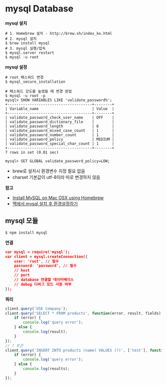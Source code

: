 # mysql Database

**mysql 설치**

```shell
# 1. Homebrew 설치 - http://brew.sh/index_ko.html
# 2. mysql 설치
$ brew install mysql
# 3. mysql 실행/접속
$ mysql.server restart
$ mysql -u root
```



**mysql 설정**

```shell
# root 패스워드 변경
$ mysql_secure_installation

# 패스워드 강도를 높였을 때 변경 방법
$ mysql -u root -p
mysql> SHOW VARIABLES LIKE 'validate_password%';
+--------------------------------------+--------+
| Variable_name                        | Value  |
+--------------------------------------+--------+
| validate_password_check_user_name    | OFF    |
| validate_password_dictionary_file    |        |
| validate_password_length             | 8      |
| validate_password_mixed_case_count   | 1      |
| validate_password_number_count       | 1      |
| validate_password_policy             | MEDIUM |
| validate_password_special_char_count | 1      |
+--------------------------------------+--------+
7 rows in set (0.01 sec)

mysql> SET GLOBAL validate_password_policy=LOW;
```

* brew로 설치시 환경변수 지정 필요 없음
* charset 기본값이 utf-8이라 따로 변경하지 않음





**참고**

- [Install MySQL on Mac OSX using Homebrew](https://blog.joefallon.net/2013/10/install-mysql-on-mac-osx-using-homebrew/)
- [맥에서 mysql 설치 후 환경설정하기](https://github.com/helloheesu/SecretlyGreatly/wiki/맥에서-mysql-설치-후-환경설정하기)




## mysql 모듈

```shell
$ npm install mysql
```



**연결**

```json
var mysql = require('mysql');
var client = mysql.createConnection({
    user: 'root', // 필수
    password: 'password', // 필수
    // host
    // port
    // database 연결할 데이터베이스
    // debug 디버그 모드 사용 여부
});
```



**쿼리**

```javascript
client.query('USE Company');
client.query('SELECT * FROM products', function(error, result, fields) {
    if (error) {
        console.log('query error');
    } else {
        console.log(result);
    }
});
// ? 토큰
client.query('INSERT INTO products (name) VALUES (?)', ['test'], function(error, results, fields) {
    if (error) {
        console.log('query error');
    } else {
        console.log(results);
    }
});
```

